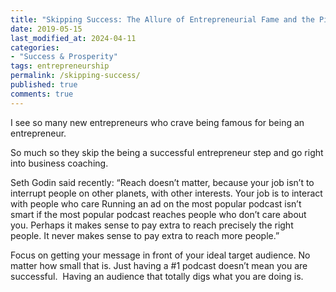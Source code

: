 ```yaml
---
title: "Skipping Success: The Allure of Entrepreneurial Fame and the Pitfalls of Premature Business Coaching"
date: 2019-05-15
last_modified_at: 2024-04-11
categories:
- "Success & Prosperity"
tags: entrepreneurship
permalink: /skipping-success/
published: true
comments: true
---
```

I see so many new entrepreneurs who crave being famous for being an entrepreneur.
<!--more-->
So much so they skip the being a successful entrepreneur step and go right into business coaching.

Seth Godin said recently:
“Reach doesn’t matter, because your job isn’t to interrupt people on other planets, with other interests. Your job is to interact with people who care Running an ad on the most popular podcast isn’t smart if the most popular podcast reaches people who don’t care about you. Perhaps it makes sense to pay extra to reach precisely the right people. It never makes sense to pay extra to reach more people.”

Focus on getting your message in front of your ideal target audience. No matter how small that is. Just having a #1 podcast doesn’t mean you are successful.  Having an audience that totally digs what you are doing is.